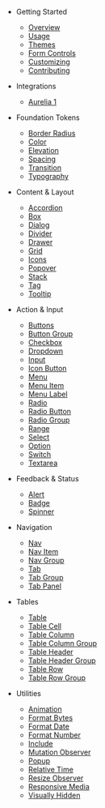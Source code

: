 - Getting Started

  - [Overview](/)
  <!-- - [Installation](/getting-started/installation) -->
  - [Usage](/getting-started/usage)
  - [Themes](/getting-started/themes)
  - [Form Controls](/getting-started/form-controls)
  - [Customizing](/getting-started/customizing)
  - [Contributing](/getting-started/contributing)
  <!-- - [Localization](/getting-started/localization) -->

- Integrations
  - [Aurelia 1](/integrations/aurelia-1)

- Foundation Tokens

  - [Border Radius](/foundations/border-radius)
  - [Color](/foundations/color)
  - [Elevation](/foundations/elevation)
  - [Spacing](/foundations/spacing)
  - [Transition](/foundations/transition)
  - [Typography](/foundations/typography)

- Content & Layout

  - [Accordion](/components/accordion)
  - [Box](/components/box)
  - [Dialog](/components/dialog)
  - [Divider](/components/divider)
  - [Drawer](/components/drawer)
  - [Grid](/components/grid)
  - [Icons](/components/icon)
  - [Popover](/components/popover)
  - [Stack](/components/stack)
  - [Tag](/components/tag)
  - [Tooltip](/components/tooltip)

- Action & Input

  - [Buttons](/components/button)
  - [Button Group](/components/button-group)
  - [Checkbox](/components/checkbox)
  - [Dropdown](/components/dropdown)
  - [Input](/components/input)
  - [Icon Button](/components/icon-button)
  - [Menu](/components/menu)
  - [Menu Item](/components/menu-item)
  - [Menu Label](/components/menu-label)
  - [Radio](/components/radio)
  - [Radio Button](/components/radio-button)
  - [Radio Group](/components/radio-group)
  - [Range](/components/range)
  - [Select](/components/select)
  - [Option](/components/option)
  - [Switch](/components/switch)
  - [Textarea](/components/textarea)

- Feedback & Status

  - [Alert](/components/alert)
  - [Badge](/components/badge)
  - [Spinner](/components/spinner)
  <!-- - [Progress Bar](/components/progress-bar) -->
  <!-- - [Progress Ring](/components/progress-ring) -->

- Navigation

  - [Nav](/components/nav)
  - [Nav Item](/components/nav-item)
  - [Nav Group](/components/nav-group)
  - [Tab](/components/tab)
  - [Tab Group](/components/tab-group)
  - [Tab Panel](/components/tab-panel)


- Tables
  - [Table](/components/table)
  - [Table Cell](/components/table-cell)
  - [Table Column](/components/table-column)
  - [Table Column Group](/components/table-column-group)
  - [Table Header](/components/table-header)
  - [Table Header Group](/components/table-header-group)
  - [Table Row](/components/table-row)
  - [Table Row Group](/components/table-row-group)

- Utilities

  - [Animation](/utilities/animation)
  - [Format Bytes](/utilities/format-bytes)
  - [Format Date](/utilities/format-date)
  - [Format Number](/utilities/format-number)
  - [Include](/utilities/include)
  - [Mutation Observer](/utilities/mutation-observer)
  - [Popup](/utilities/popup)
  - [Relative Time](/utilities/relative-time)
  - [Resize Observer](/utilities/resize-observer)
  - [Responsive Media](/utilities/responsive-media)
  - [Visually Hidden](/utilities/visually-hidden)


  <!--plop:component-->
